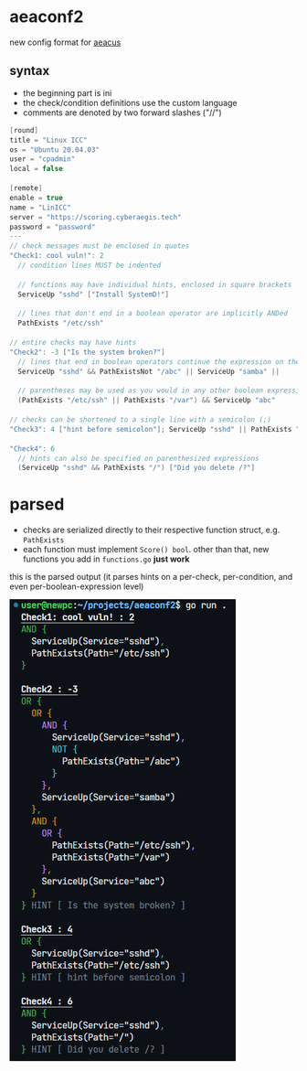 # aeaconf2

new config format for [aeacus](https://github.com/elysium-suite/aeacus)

## syntax

- the beginning part is ini
- the check/condition definitions use the custom language
- comments are denoted by two forward slashes ("//")

```c
[round]
title = "Linux ICC"
os = "Ubuntu 20.04.03"
user = "cpadmin"
local = false

[remote]
enable = true
name = "LinICC"
server = "https://scoring.cyberaegis.tech"
password = "password"
---
// check messages must be enclosed in quotes
"Check1: cool vuln!": 2
  // condition lines MUST be indented

  // functions may have individual hints, enclosed in square brackets
  ServiceUp "sshd" ["Install SystemD!"]

  // lines that don't end in a boolean operator are implicitly ANDed
  PathExists "/etc/ssh"

// entire checks may have hints
"Check2": -3 ["Is the system broken?"]
  // lines that end in boolean operators continue the expression on the next line
  ServiceUp "sshd" && PathExistsNot "/abc" || ServiceUp "samba" ||

  // parentheses may be used as you would in any other boolean expression
  (PathExists "/etc/ssh" || PathExists "/var") && ServiceUp "abc"

// checks can be shortened to a single line with a semicolon (;)
"Check3": 4 ["hint before semicolon"]; ServiceUp "sshd" || PathExists "/etc/ssh"

"Check4": 6
  // hints can also be specified on parenthesized expressions
  (ServiceUp "sshd" && PathExists "/") ["Did you delete /?"]
```

# parsed

- checks are serialized directly to their respective function struct, e.g. `PathExists`
- each function must implement `Score() bool`. other than that, new functions you add in `functions.go` **just work**

this is the parsed output (it parses hints on a per-check, per-condition, and even per-boolean-expression level)

![](./assets/screenshot.png)
